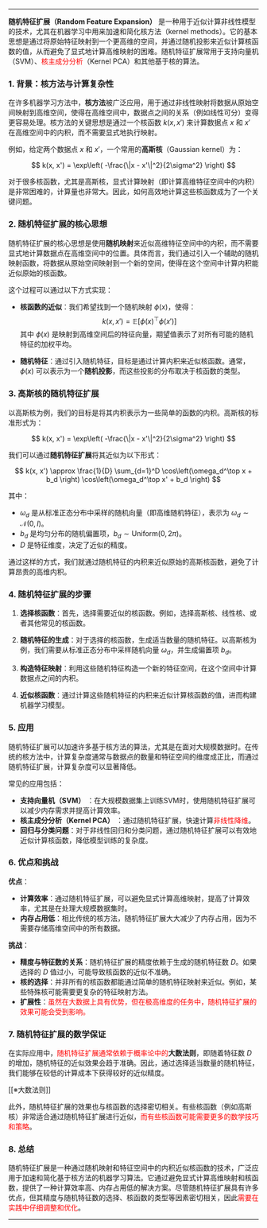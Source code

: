 
---

**随机特征扩展（Random Feature Expansion）**  是一种用于近似计算非线性模型的技术，尤其在机器学习中用来加速和简化核方法（kernel methods）。它的基本思想是通过将原始特征映射到一个更高维的空间，并通过随机投影来近似计算核函数的值，从而避免了显式地计算高维映射的困难。随机特征扩展常用于支持向量机（SVM）、<span style="color:rgb(255, 0, 0)">核主成分分析</span>（Kernel PCA）和其他基于核的算法。

### 1. **背景：核方法与计算复杂性**
在许多机器学习方法中，**核方法**被广泛应用，用于通过非线性映射将数据从原始空间映射到高维空间，使得在高维空间中，数据点之间的关系（例如线性可分）变得更容易处理。核方法的关键思想是通过一个核函数 $k(x, x')$ 来计算数据点 $x$ 和 $x'$ 在高维空间中的内积，而不需要显式地执行映射。

例如，给定两个数据点 $x$ 和 $x'$，一个常用的**高斯核**（Gaussian kernel）为：

$$
k(x, x') = \exp\left( -\frac{\|x - x'\|^2}{2\sigma^2} \right)
$$

对于很多核函数，尤其是高斯核，显式计算映射（即计算高维特征空间中的内积）是非常困难的，计算量也非常大。因此，如何高效地计算这些核函数成为了一个关键问题。

### 2. **随机特征扩展的核心思想**
随机特征扩展的核心思想是使用**随机映射**来近似高维特征空间中的内积，而不需要显式地计算数据点在高维空间中的位置。具体而言，我们通过引入一个辅助的随机映射函数，将数据从原始空间映射到一个新的空间，使得在这个空间中计算内积能近似原始的核函数。

这个过程可以通过以下方式实现：

- **核函数的近似**：我们希望找到一个随机映射 $\phi(x)$，使得：
  $$
  k(x, x') = \mathbb{E}[\phi(x)^\top \phi(x')]
  $$
  其中 $\phi(x)$ 是映射到高维空间后的特征向量，期望值表示了对所有可能的随机特征的加权平均。

- **随机特征**：通过引入随机特征，目标是通过计算内积来近似核函数。通常，$\phi(x)$ 可以表示为一个**随机投影**，而这些投影的分布取决于核函数的类型。

### 3. **高斯核的随机特征扩展**
以高斯核为例，我们的目标是将其内积表示为一些简单的函数的内积。高斯核的标准形式为：

$$
k(x, x') = \exp\left( -\frac{\|x - x'\|^2}{2\sigma^2} \right)
$$

我们可以通过**随机特征扩展**将其近似为以下形式：

$$
k(x, x') \approx \frac{1}{D} \sum_{d=1}^D \cos\left(\omega_d^\top x + b_d \right) \cos\left(\omega_d^\top x' + b_d \right)
$$

其中：
- $\omega_d$ 是从标准正态分布中采样的随机向量（即高维随机特征），表示为 $\omega_d \sim \mathcal{N}(0, I)$。
- $b_d$ 是均匀分布的随机偏置项，$b_d \sim \text{Uniform}(0, 2\pi)$。
- $D$ 是特征维度，决定了近似的精度。

通过这样的方式，我们就通过随机特征的内积来近似原始的高斯核函数，避免了计算昂贵的高维内积。

### 4. **随机特征扩展的步骤**
1. **选择核函数**：首先，选择需要近似的核函数。例如，选择高斯核、线性核、或者其他常见的核函数。
   
2. **随机特征的生成**：对于选择的核函数，生成适当数量的随机特征。以高斯核为例，我们需要从标准正态分布中采样随机向量 $\omega_d$，并生成偏置项 $b_d$。

3. **构造特征映射**：利用这些随机特征构造一个新的特征空间，在这个空间中计算数据点之间的内积。

4. **近似核函数**：通过计算这些随机特征的内积来近似计算核函数的值，进而构建机器学习模型。

### 5. **应用**
随机特征扩展可以加速许多基于核方法的算法，尤其是在面对大规模数据时。在传统的核方法中，计算复杂度通常与数据点的数量和特征空间的维度成正比，而通过随机特征扩展，计算复杂度可以显著降低。

常见的应用包括：
- **支持向量机（SVM）** ：在大规模数据集上训练SVM时，使用随机特征扩展可以减少内存需求并提高计算效率。
- **核主成分分析（Kernel PCA）** ：通过随机特征扩展，快速计算<span style="color:rgb(255, 0, 0)">非线性降维</span>。
- **回归与分类问题**：对于非线性回归和分类问题，通过随机特征扩展可以有效地近似计算核函数，降低模型训练的复杂度。

### 6. **优点和挑战**
**优点**：
- **计算效率**：通过随机特征扩展，可以避免显式计算高维映射，提高了计算效率，尤其是在处理大规模数据集时。
- **内存占用低**：相比传统的核方法，随机特征扩展大大减少了内存占用，因为不需要存储高维空间中的所有数据。

**挑战**：
- **精度与特征数的关系**：随机特征扩展的精度依赖于生成的随机特征数 $D$。如果选择的 $D$ 值过小，可能导致核函数的近似不准确。
- **核的选择**：并非所有的核函数都能通过简单的随机特征映射来近似。例如，某些特殊核可能需要更复杂的特征映射方法。
- **扩展性**：<span style="color:rgb(255, 0, 0)">虽然在大数据上具有优势，但在极高维度的任务中，随机特征扩展的效果可能会受到影响。</span>

### 7. **随机特征扩展的数学保证**
在实际应用中，<span style="color:rgb(255, 0, 0)">随机特征扩展通常依赖于概率论中的</span>**大数法则**，即随着特征数 $D$ 的增加，随机特征的近似效果会趋于准确。因此，通过选择适当数量的随机特征，我们能够在较低的计算成本下获得较好的近似精度。

[[※大数法则]]

此外，随机特征扩展的效果也与核函数的选择密切相关。有些核函数（例如高斯核）非常适合通过随机特征扩展进行近似，<span style="color:rgb(255, 0, 0)">而有些核函数可能需要更多的数学技巧和策略</span>。

### 8. **总结**
随机特征扩展是一种通过随机映射和特征空间中的内积近似核函数的技术，广泛应用于加速和简化基于核方法的机器学习算法。它通过避免显式计算高维映射和核函数，提供了一种计算效率高、内存占用低的解决方案。尽管随机特征扩展具有许多优点，但其精度与随机特征数的选择、核函数的类型等因素密切相关，因此<span style="color:rgb(255, 0, 0)">需要在实践中仔细调整和优化</span>。

---
